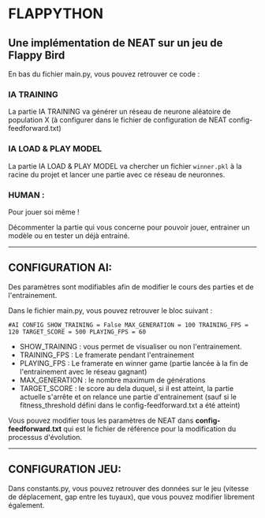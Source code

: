 # FLAPPYTHON
## Une implémentation de NEAT sur un jeu de Flappy Bird

En bas du fichier main.py, vous pouvez retrouver ce code : 

### IA TRAINING
La partie IA TRAINING va générer un réseau de neurone aléatoire de population X (à configurer dans le fichier de configuration de NEAT config-feedforward.txt)
### IA LOAD & PLAY MODEL
La partie IA LOAD & PLAY MODEL va chercher un fichier `winner.pkl` à la racine du projet et lancer une partie avec ce réseau de neuronnes. 
### HUMAN :
Pour jouer soi même !

Décommenter la partie qui vous concerne pour pouvoir jouer, entrainer un modèle ou en tester un déjà entrainé. 

---

## CONFIGURATION AI:

Des paramètres sont modifiables afin de modifier le cours des parties et de l'entrainement. 

Dans le fichier main.py, vous pouvez retrouver le bloc suivant : 

`#AI CONFIG
SHOW_TRAINING = False
MAX_GENERATION = 100
TRAINING_FPS = 120
TARGET_SCORE = 500
PLAYING_FPS = 60
`
- SHOW_TRAINING : vous permet de visualiser ou non l'entrainement.
- TRAINING_FPS : Le framerate pendant l'entrainement
- PLAYING_FPS : Le framerate en winner game (partie lancée à la fin de l'entrainement avec le réseau gagnant)
- MAX_GENERATION : le nombre maximum de générations 
- TARGET_SCORE : le score au dela duquel, si il est atteint, la partie actuelle s'arrête et on relance une partie d'entrainement (sauf si le fitness_threshold défini dans le config-feedforward.txt a été atteint)

Vous pouvez modifier tous les paramètres de NEAT dans **config-feedforward.txt** qui est le fichier de référence pour la modification du processus d'évolution. 

---

## CONFIGURATION JEU: 

Dans constants.py, vous pouvez retrouver des données sur le jeu (vitesse de déplacement, gap entre les tuyaux), que vous pouvez modifier librement également. 

